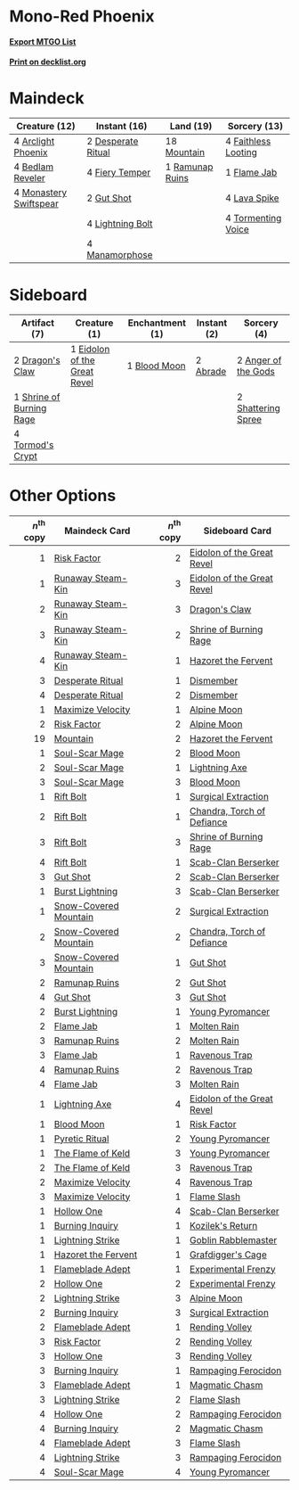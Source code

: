 # Mono-Red Phoenix

#### [Export MTGO List](../collection/Mono-Red%20Phoenix/Mono-Red%20Phoenix.txt)
#### [Print on decklist.org](http://decklist.org/?deckmain=4%09Arclight%20Phoenix%0A4%09Bedlam%20Reveler%0A2%09Desperate%20Ritual%0A4%09Faithless%20Looting%0A4%09Fiery%20Temper%0A1%09Flame%20Jab%0A2%09Gut%20Shot%0A4%09Lava%20Spike%0A4%09Lightning%20Bolt%0A4%09Manamorphose%0A4%09Monastery%20Swiftspear%0A18%09Mountain%0A1%09Ramunap%20Ruins%0A4%09Tormenting%20Voice&deckside=2%09Abrade%0A2%09Anger%20of%20the%20Gods%0A1%09Blood%20Moon%0A2%09Dragon's%20Claw%0A1%09Eidolon%20of%20the%20Great%20Revel%0A2%09Shattering%20Spree%0A1%09Shrine%20of%20Burning%20Rage%0A4%09Tormod's%20Crypt)
# Maindeck

|                                          Creature (12)                                          |                                        Instant (16)                                         |                                        Land (19)                                         |                                         Sorcery (13)                                         |
|-------------------------------------------------------------------------------------------------|---------------------------------------------------------------------------------------------|------------------------------------------------------------------------------------------|----------------------------------------------------------------------------------------------|
|4 [Arclight Phoenix](http://gatherer.wizards.com/Pages/Card/Details.aspx?multiverseid=452841)    |2 [Desperate Ritual](http://gatherer.wizards.com/Pages/Card/Details.aspx?multiverseid=370546)|18 [Mountain](http://gatherer.wizards.com/Pages/Card/Details.aspx?multiverseid=439604)    |4 [Faithless Looting](http://gatherer.wizards.com/Pages/Card/Details.aspx?multiverseid=413670)|
|4 [Bedlam Reveler](http://gatherer.wizards.com/Pages/Card/Details.aspx?multiverseid=414415)      |4 [Fiery Temper](http://gatherer.wizards.com/Pages/Card/Details.aspx?multiverseid=108880)    |1 [Ramunap Ruins](http://gatherer.wizards.com/Pages/Card/Details.aspx?multiverseid=430870)|1 [Flame Jab](http://gatherer.wizards.com/Pages/Card/Details.aspx?multiverseid=413673)        |
|4 [Monastery Swiftspear](http://gatherer.wizards.com/Pages/Card/Details.aspx?multiverseid=438706)|2 [Gut Shot](http://gatherer.wizards.com/Pages/Card/Details.aspx?multiverseid=397673)        |                                                                                          |4 [Lava Spike](http://gatherer.wizards.com/Pages/Card/Details.aspx?multiverseid=370409)       |
|                                                                                                 |4 [Lightning Bolt](http://gatherer.wizards.com/Pages/Card/Details.aspx?multiverseid=234704)  |                                                                                          |4 [Tormenting Voice](http://gatherer.wizards.com/Pages/Card/Details.aspx?multiverseid=438716) |
|                                                                                                 |4 [Manamorphose](http://gatherer.wizards.com/Pages/Card/Details.aspx?multiverseid=370568)    |                                                                                          |                                                                                              |


# Sideboard

|                                           Artifact (7)                                            |                                             Creature (1)                                              |                                    Enchantment (1)                                    |                                    Instant (2)                                    |                                         Sorcery (4)                                          |
|---------------------------------------------------------------------------------------------------|-------------------------------------------------------------------------------------------------------|---------------------------------------------------------------------------------------|-----------------------------------------------------------------------------------|----------------------------------------------------------------------------------------------|
|2 [Dragon's Claw](http://gatherer.wizards.com/Pages/Card/Details.aspx?multiverseid=243481)         |1 [Eidolon of the Great Revel](http://gatherer.wizards.com/Pages/Card/Details.aspx?multiverseid=442117)|1 [Blood Moon](http://gatherer.wizards.com/Pages/Card/Details.aspx?multiverseid=370419)|2 [Abrade](http://gatherer.wizards.com/Pages/Card/Details.aspx?multiverseid=430772)|2 [Anger of the Gods](http://gatherer.wizards.com/Pages/Card/Details.aspx?multiverseid=438682)|
|1 [Shrine of Burning Rage](http://gatherer.wizards.com/Pages/Card/Details.aspx?multiverseid=218018)|                                                                                                       |                                                                                       |                                                                                   |2 [Shattering Spree](http://gatherer.wizards.com/Pages/Card/Details.aspx?multiverseid=97233)  |
|4 [Tormod's Crypt](http://gatherer.wizards.com/Pages/Card/Details.aspx?multiverseid=389723)        |                                                                                                       |                                                                                       |                                                                                   |                                                                                              |


# Other Options

|*n*<sup>th</sup> copy|                                         Maindeck Card                                          |*n*<sup>th</sup> copy|                                           Sideboard Card                                            |
|--------------------:|------------------------------------------------------------------------------------------------|--------------------:|-----------------------------------------------------------------------------------------------------|
|                    1|[Risk Factor](http://gatherer.wizards.com/Pages/Card/Details.aspx?multiverseid=452863)          |                    2|[Eidolon of the Great Revel](http://gatherer.wizards.com/Pages/Card/Details.aspx?multiverseid=442117)|
|                    1|[Runaway Steam-Kin](http://gatherer.wizards.com/Pages/Card/Details.aspx?multiverseid=452865)    |                    3|[Eidolon of the Great Revel](http://gatherer.wizards.com/Pages/Card/Details.aspx?multiverseid=442117)|
|                    2|[Runaway Steam-Kin](http://gatherer.wizards.com/Pages/Card/Details.aspx?multiverseid=452865)    |                    3|[Dragon's Claw](http://gatherer.wizards.com/Pages/Card/Details.aspx?multiverseid=243481)             |
|                    3|[Runaway Steam-Kin](http://gatherer.wizards.com/Pages/Card/Details.aspx?multiverseid=452865)    |                    2|[Shrine of Burning Rage](http://gatherer.wizards.com/Pages/Card/Details.aspx?multiverseid=218018)    |
|                    4|[Runaway Steam-Kin](http://gatherer.wizards.com/Pages/Card/Details.aspx?multiverseid=452865)    |                    1|[Hazoret the Fervent](http://gatherer.wizards.com/Pages/Card/Details.aspx?multiverseid=429886)       |
|                    3|[Desperate Ritual](http://gatherer.wizards.com/Pages/Card/Details.aspx?multiverseid=370546)     |                    1|[Dismember](http://gatherer.wizards.com/Pages/Card/Details.aspx?multiverseid=397830)                 |
|                    4|[Desperate Ritual](http://gatherer.wizards.com/Pages/Card/Details.aspx?multiverseid=370546)     |                    2|[Dismember](http://gatherer.wizards.com/Pages/Card/Details.aspx?multiverseid=397830)                 |
|                    1|[Maximize Velocity](http://gatherer.wizards.com/Pages/Card/Details.aspx?multiverseid=452861)    |                    1|[Alpine Moon](http://gatherer.wizards.com/Pages/Card/Details.aspx?multiverseid=447264)               |
|                    2|[Risk Factor](http://gatherer.wizards.com/Pages/Card/Details.aspx?multiverseid=452863)          |                    2|[Alpine Moon](http://gatherer.wizards.com/Pages/Card/Details.aspx?multiverseid=447264)               |
|                   19|[Mountain](http://gatherer.wizards.com/Pages/Card/Details.aspx?multiverseid=439604)             |                    2|[Hazoret the Fervent](http://gatherer.wizards.com/Pages/Card/Details.aspx?multiverseid=429886)       |
|                    1|[Soul-Scar Mage](http://gatherer.wizards.com/Pages/Card/Details.aspx?multiverseid=426850)       |                    2|[Blood Moon](http://gatherer.wizards.com/Pages/Card/Details.aspx?multiverseid=370419)                |
|                    2|[Soul-Scar Mage](http://gatherer.wizards.com/Pages/Card/Details.aspx?multiverseid=426850)       |                    1|[Lightning Axe](http://gatherer.wizards.com/Pages/Card/Details.aspx?multiverseid=113567)             |
|                    3|[Soul-Scar Mage](http://gatherer.wizards.com/Pages/Card/Details.aspx?multiverseid=426850)       |                    3|[Blood Moon](http://gatherer.wizards.com/Pages/Card/Details.aspx?multiverseid=370419)                |
|                    1|[Rift Bolt](http://gatherer.wizards.com/Pages/Card/Details.aspx?multiverseid=370469)            |                    1|[Surgical Extraction](http://gatherer.wizards.com/Pages/Card/Details.aspx?multiverseid=397706)       |
|                    2|[Rift Bolt](http://gatherer.wizards.com/Pages/Card/Details.aspx?multiverseid=370469)            |                    1|[Chandra, Torch of Defiance](http://gatherer.wizards.com/Pages/Card/Details.aspx?multiverseid=417683)|
|                    3|[Rift Bolt](http://gatherer.wizards.com/Pages/Card/Details.aspx?multiverseid=370469)            |                    3|[Shrine of Burning Rage](http://gatherer.wizards.com/Pages/Card/Details.aspx?multiverseid=218018)    |
|                    4|[Rift Bolt](http://gatherer.wizards.com/Pages/Card/Details.aspx?multiverseid=370469)            |                    1|[Scab-Clan Berserker](http://gatherer.wizards.com/Pages/Card/Details.aspx?multiverseid=398461)       |
|                    3|[Gut Shot](http://gatherer.wizards.com/Pages/Card/Details.aspx?multiverseid=397673)             |                    2|[Scab-Clan Berserker](http://gatherer.wizards.com/Pages/Card/Details.aspx?multiverseid=398461)       |
|                    1|[Burst Lightning](http://gatherer.wizards.com/Pages/Card/Details.aspx?multiverseid=397662)      |                    3|[Scab-Clan Berserker](http://gatherer.wizards.com/Pages/Card/Details.aspx?multiverseid=398461)       |
|                    1|[Snow-Covered Mountain](http://gatherer.wizards.com/Pages/Card/Details.aspx?multiverseid=184814)|                    2|[Surgical Extraction](http://gatherer.wizards.com/Pages/Card/Details.aspx?multiverseid=397706)       |
|                    2|[Snow-Covered Mountain](http://gatherer.wizards.com/Pages/Card/Details.aspx?multiverseid=184814)|                    2|[Chandra, Torch of Defiance](http://gatherer.wizards.com/Pages/Card/Details.aspx?multiverseid=417683)|
|                    3|[Snow-Covered Mountain](http://gatherer.wizards.com/Pages/Card/Details.aspx?multiverseid=184814)|                    1|[Gut Shot](http://gatherer.wizards.com/Pages/Card/Details.aspx?multiverseid=397673)                  |
|                    2|[Ramunap Ruins](http://gatherer.wizards.com/Pages/Card/Details.aspx?multiverseid=430870)        |                    2|[Gut Shot](http://gatherer.wizards.com/Pages/Card/Details.aspx?multiverseid=397673)                  |
|                    4|[Gut Shot](http://gatherer.wizards.com/Pages/Card/Details.aspx?multiverseid=397673)             |                    3|[Gut Shot](http://gatherer.wizards.com/Pages/Card/Details.aspx?multiverseid=397673)                  |
|                    2|[Burst Lightning](http://gatherer.wizards.com/Pages/Card/Details.aspx?multiverseid=397662)      |                    1|[Young Pyromancer](http://gatherer.wizards.com/Pages/Card/Details.aspx?multiverseid=413697)          |
|                    2|[Flame Jab](http://gatherer.wizards.com/Pages/Card/Details.aspx?multiverseid=413673)            |                    1|[Molten Rain](http://gatherer.wizards.com/Pages/Card/Details.aspx?multiverseid=425928)               |
|                    3|[Ramunap Ruins](http://gatherer.wizards.com/Pages/Card/Details.aspx?multiverseid=430870)        |                    2|[Molten Rain](http://gatherer.wizards.com/Pages/Card/Details.aspx?multiverseid=425928)               |
|                    3|[Flame Jab](http://gatherer.wizards.com/Pages/Card/Details.aspx?multiverseid=413673)            |                    1|[Ravenous Trap](http://gatherer.wizards.com/Pages/Card/Details.aspx?multiverseid=197537)             |
|                    4|[Ramunap Ruins](http://gatherer.wizards.com/Pages/Card/Details.aspx?multiverseid=430870)        |                    2|[Ravenous Trap](http://gatherer.wizards.com/Pages/Card/Details.aspx?multiverseid=197537)             |
|                    4|[Flame Jab](http://gatherer.wizards.com/Pages/Card/Details.aspx?multiverseid=413673)            |                    3|[Molten Rain](http://gatherer.wizards.com/Pages/Card/Details.aspx?multiverseid=425928)               |
|                    1|[Lightning Axe](http://gatherer.wizards.com/Pages/Card/Details.aspx?multiverseid=113567)        |                    4|[Eidolon of the Great Revel](http://gatherer.wizards.com/Pages/Card/Details.aspx?multiverseid=442117)|
|                    1|[Blood Moon](http://gatherer.wizards.com/Pages/Card/Details.aspx?multiverseid=370419)           |                    1|[Risk Factor](http://gatherer.wizards.com/Pages/Card/Details.aspx?multiverseid=452863)               |
|                    1|[Pyretic Ritual](http://gatherer.wizards.com/Pages/Card/Details.aspx?multiverseid=205067)       |                    2|[Young Pyromancer](http://gatherer.wizards.com/Pages/Card/Details.aspx?multiverseid=413697)          |
|                    1|[The Flame of Keld](http://gatherer.wizards.com/Pages/Card/Details.aspx?multiverseid=443011)    |                    3|[Young Pyromancer](http://gatherer.wizards.com/Pages/Card/Details.aspx?multiverseid=413697)          |
|                    2|[The Flame of Keld](http://gatherer.wizards.com/Pages/Card/Details.aspx?multiverseid=443011)    |                    3|[Ravenous Trap](http://gatherer.wizards.com/Pages/Card/Details.aspx?multiverseid=197537)             |
|                    2|[Maximize Velocity](http://gatherer.wizards.com/Pages/Card/Details.aspx?multiverseid=452861)    |                    4|[Ravenous Trap](http://gatherer.wizards.com/Pages/Card/Details.aspx?multiverseid=197537)             |
|                    3|[Maximize Velocity](http://gatherer.wizards.com/Pages/Card/Details.aspx?multiverseid=452861)    |                    1|[Flame Slash](http://gatherer.wizards.com/Pages/Card/Details.aspx?multiverseid=368536)               |
|                    1|[Hollow One](http://gatherer.wizards.com/Pages/Card/Details.aspx?multiverseid=430852)           |                    4|[Scab-Clan Berserker](http://gatherer.wizards.com/Pages/Card/Details.aspx?multiverseid=398461)       |
|                    1|[Burning Inquiry](http://gatherer.wizards.com/Pages/Card/Details.aspx?multiverseid=191096)      |                    1|[Kozilek's Return](http://gatherer.wizards.com/Pages/Card/Details.aspx?multiverseid=407608)          |
|                    1|[Lightning Strike](http://gatherer.wizards.com/Pages/Card/Details.aspx?multiverseid=435303)     |                    1|[Goblin Rabblemaster](http://gatherer.wizards.com/Pages/Card/Details.aspx?multiverseid=438486)       |
|                    1|[Hazoret the Fervent](http://gatherer.wizards.com/Pages/Card/Details.aspx?multiverseid=429886)  |                    1|[Grafdigger's Cage](http://gatherer.wizards.com/Pages/Card/Details.aspx?multiverseid=426046)         |
|                    1|[Flameblade Adept](http://gatherer.wizards.com/Pages/Card/Details.aspx?multiverseid=426833)     |                    1|[Experimental Frenzy](http://gatherer.wizards.com/Pages/Card/Details.aspx?multiverseid=452849)       |
|                    2|[Hollow One](http://gatherer.wizards.com/Pages/Card/Details.aspx?multiverseid=430852)           |                    2|[Experimental Frenzy](http://gatherer.wizards.com/Pages/Card/Details.aspx?multiverseid=452849)       |
|                    2|[Lightning Strike](http://gatherer.wizards.com/Pages/Card/Details.aspx?multiverseid=435303)     |                    3|[Alpine Moon](http://gatherer.wizards.com/Pages/Card/Details.aspx?multiverseid=447264)               |
|                    2|[Burning Inquiry](http://gatherer.wizards.com/Pages/Card/Details.aspx?multiverseid=191096)      |                    3|[Surgical Extraction](http://gatherer.wizards.com/Pages/Card/Details.aspx?multiverseid=397706)       |
|                    2|[Flameblade Adept](http://gatherer.wizards.com/Pages/Card/Details.aspx?multiverseid=426833)     |                    1|[Rending Volley](http://gatherer.wizards.com/Pages/Card/Details.aspx?multiverseid=394663)            |
|                    3|[Risk Factor](http://gatherer.wizards.com/Pages/Card/Details.aspx?multiverseid=452863)          |                    2|[Rending Volley](http://gatherer.wizards.com/Pages/Card/Details.aspx?multiverseid=394663)            |
|                    3|[Hollow One](http://gatherer.wizards.com/Pages/Card/Details.aspx?multiverseid=430852)           |                    3|[Rending Volley](http://gatherer.wizards.com/Pages/Card/Details.aspx?multiverseid=394663)            |
|                    3|[Burning Inquiry](http://gatherer.wizards.com/Pages/Card/Details.aspx?multiverseid=191096)      |                    1|[Rampaging Ferocidon](http://gatherer.wizards.com/Pages/Card/Details.aspx?multiverseid=435308)       |
|                    3|[Flameblade Adept](http://gatherer.wizards.com/Pages/Card/Details.aspx?multiverseid=426833)     |                    1|[Magmatic Chasm](http://gatherer.wizards.com/Pages/Card/Details.aspx?multiverseid=409927)            |
|                    3|[Lightning Strike](http://gatherer.wizards.com/Pages/Card/Details.aspx?multiverseid=435303)     |                    2|[Flame Slash](http://gatherer.wizards.com/Pages/Card/Details.aspx?multiverseid=368536)               |
|                    4|[Hollow One](http://gatherer.wizards.com/Pages/Card/Details.aspx?multiverseid=430852)           |                    2|[Rampaging Ferocidon](http://gatherer.wizards.com/Pages/Card/Details.aspx?multiverseid=435308)       |
|                    4|[Burning Inquiry](http://gatherer.wizards.com/Pages/Card/Details.aspx?multiverseid=191096)      |                    2|[Magmatic Chasm](http://gatherer.wizards.com/Pages/Card/Details.aspx?multiverseid=409927)            |
|                    4|[Flameblade Adept](http://gatherer.wizards.com/Pages/Card/Details.aspx?multiverseid=426833)     |                    3|[Flame Slash](http://gatherer.wizards.com/Pages/Card/Details.aspx?multiverseid=368536)               |
|                    4|[Lightning Strike](http://gatherer.wizards.com/Pages/Card/Details.aspx?multiverseid=435303)     |                    3|[Rampaging Ferocidon](http://gatherer.wizards.com/Pages/Card/Details.aspx?multiverseid=435308)       |
|                    4|[Soul-Scar Mage](http://gatherer.wizards.com/Pages/Card/Details.aspx?multiverseid=426850)       |                    4|[Young Pyromancer](http://gatherer.wizards.com/Pages/Card/Details.aspx?multiverseid=413697)          |

